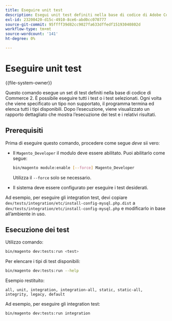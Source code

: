 ```yaml
---
title: Eseguire unit test
description: Esegui unit test definiti nella base di codice di Adobe Commerce.
exl-id: 23200420-d15c-4910-8ce6-abd0cc070777
source-git-commit: 95ffff39d82cc9027fa633dffedf15193040802d
workflow-type: tm+mt
source-wordcount: '141'
ht-degree: 0%

---
```


# Eseguire unit test

{{file-system-owner}}

Questo comando esegue un set di test definiti nella base di codice di Commerce 2. È possibile eseguire tutti i test o i test selezionati. Ogni volta che viene specificato un tipo non supportato, il programma termina ed elenca tutti i tipi disponibili. Dopo l’esecuzione, viene visualizzato un rapporto dettagliato che mostra l’esecuzione dei test e i relativi risultati.

## Prerequisiti

Prima di eseguire questo comando, procedere come segue _deve_ sii vero:

- Il `Magento_Developer` il modulo deve essere abilitato. Puoi abilitarlo come segue:

   ```bash
   bin/magento module:enable [--force] Magento_Developer
   ```

   Utilizza il `--force` solo se necessario.

- Il sistema deve essere configurato per eseguire i test desiderati.

Ad esempio, per eseguire gli integration test, devi copiare `dev/tests/integration/etc/install-config-mysql.php.dist` a `dev/tests/integration/etc/install-config-mysql.php` e modificarlo in base all’ambiente in uso.

## Esecuzione dei test

Utilizzo comando:

```bash
bin/magento dev:tests:run <test>
```

Per elencare i tipi di test disponibili:

```bash
bin/magento dev:tests:run --help
```

Esempio restituito:

```terminal
all, unit, integration, integration-all, static, static-all, integrity, legacy, default
```

Ad esempio, per eseguire gli integration test:

```bash
bin/magento dev:tests:run integration
```
